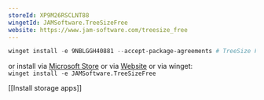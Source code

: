 ```yaml
---
storeId: XP9M26RSCLNT88
wingetId: JAMSoftware.TreeSizeFree
website: https://www.jam-software.com/treesize_free
---
```



```powershell
winget install -e 9NBLGGH40881 --accept-package-agreements # TreeSize Free
```

or install via [Microsoft Store](https://microsoft.com/store/apps/9nblggh40881) 
or via [Website](https://www.jam-software.com/treesize_free)
or via winget:  
`winget install -e JAMSoftware.TreeSizeFree`

[[Install storage apps]]